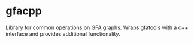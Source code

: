 # gfacpp

Library for common operations on GFA graphs.
Wraps gfatools with a c++ interface and provides additional functionality.
